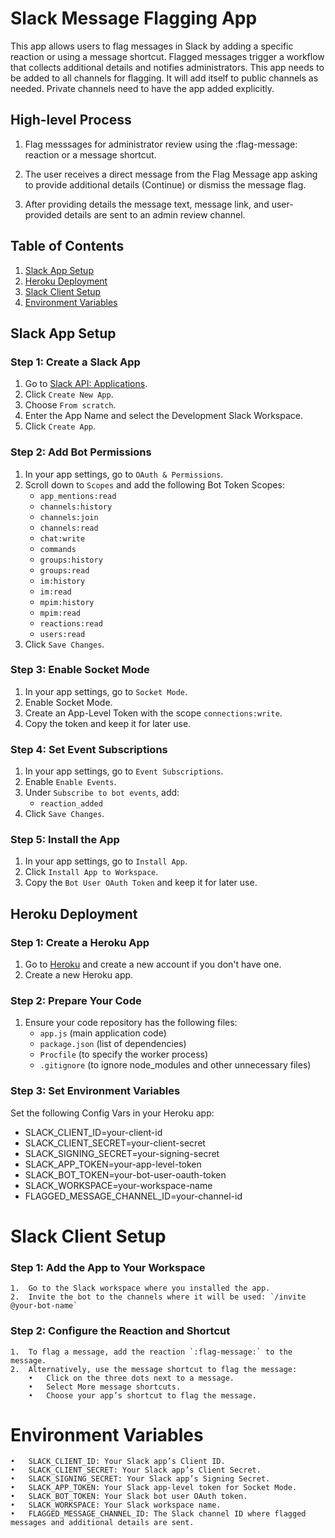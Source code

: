 # Slack Message Flagging App

This app allows users to flag messages in Slack by adding a specific reaction or using a message shortcut. Flagged messages trigger a workflow that collects additional details and notifies administrators.
This app needs to be added to all channels for flagging. It will add itself to public channels as needed. Private channels need to have the app added explicitly. 

## High-level Process
1. Flag messsages for administrator review using the :flag-message: reaction or a message shortcut. 

2. The user receives a direct message from the Flag Message app asking to provide additional details (Continue) or dismiss the message flag.
3. After providing details the message text, message link, and user-provided details are sent to an admin review channel.

## Table of Contents

1. [Slack App Setup](#slack-app-setup)
2. [Heroku Deployment](#heroku-deployment)
3. [Slack Client Setup](#slack-client-setup)
4. [Environment Variables](#environment-variables)

## Slack App Setup

### Step 1: Create a Slack App

1. Go to [Slack API: Applications](https://api.slack.com/apps).
2. Click `Create New App`.
3. Choose `From scratch`.
4. Enter the App Name and select the Development Slack Workspace.
5. Click `Create App`.

### Step 2: Add Bot Permissions

1. In your app settings, go to `OAuth & Permissions`.
2. Scroll down to `Scopes` and add the following Bot Token Scopes:
    - `app_mentions:read`
    - `channels:history`
    - `channels:join`
    - `channels:read`
    - `chat:write`
    - `commands`
    - `groups:history`
    - `groups:read`
    - `im:history`
    - `im:read`
    - `mpim:history`
    - `mpim:read`
    - `reactions:read`
    - `users:read`
3. Click `Save Changes`.

### Step 3: Enable Socket Mode

1. In your app settings, go to `Socket Mode`.
2. Enable Socket Mode.
3. Create an App-Level Token with the scope `connections:write`.
4. Copy the token and keep it for later use.

### Step 4: Set Event Subscriptions

1. In your app settings, go to `Event Subscriptions`.
2. Enable `Enable Events`.
3. Under `Subscribe to bot events`, add:
    - `reaction_added`
4. Click `Save Changes`.

### Step 5: Install the App

1. In your app settings, go to `Install App`.
2. Click `Install App to Workspace`.
3. Copy the `Bot User OAuth Token` and keep it for later use.

## Heroku Deployment

### Step 1: Create a Heroku App

1. Go to [Heroku](https://www.heroku.com/) and create a new account if you don't have one.
2. Create a new Heroku app.

### Step 2: Prepare Your Code

1. Ensure your code repository has the following files:
    - `app.js` (main application code)
    - `package.json` (list of dependencies)
    - `Procfile` (to specify the worker process)
    - `.gitignore` (to ignore node_modules and other unnecessary files)

### Step 3: Set Environment Variables

Set the following Config Vars in your Heroku app:

- SLACK_CLIENT_ID=your-client-id
- SLACK_CLIENT_SECRET=your-client-secret
- SLACK_SIGNING_SECRET=your-signing-secret
- SLACK_APP_TOKEN=your-app-level-token
- SLACK_BOT_TOKEN=your-bot-user-oauth-token
- SLACK_WORKSPACE=your-workspace-name
- FLAGGED_MESSAGE_CHANNEL_ID=your-channel-id


# Slack Client Setup

### Step 1: Add the App to Your Workspace

	1.	Go to the Slack workspace where you installed the app.
	2.	Invite the bot to the channels where it will be used: `/invite @your-bot-name`

### Step 2: Configure the Reaction and Shortcut

	1.	To flag a message, add the reaction `:flag-message:` to the message.
	2.	Alternatively, use the message shortcut to flag the message:
        •	Click on the three dots next to a message.
        •	Select More message shortcuts.
        •	Choose your app’s shortcut to flag the message.

# Environment Variables

	•	SLACK_CLIENT_ID: Your Slack app’s Client ID.
	•	SLACK_CLIENT_SECRET: Your Slack app’s Client Secret.
	•	SLACK_SIGNING_SECRET: Your Slack app’s Signing Secret.
	•	SLACK_APP_TOKEN: Your Slack app-level token for Socket Mode.
	•	SLACK_BOT_TOKEN: Your Slack bot user OAuth token.
	•	SLACK_WORKSPACE: Your Slack workspace name.
	•	FLAGGED_MESSAGE_CHANNEL_ID: The Slack channel ID where flagged messages and additional details are sent.
